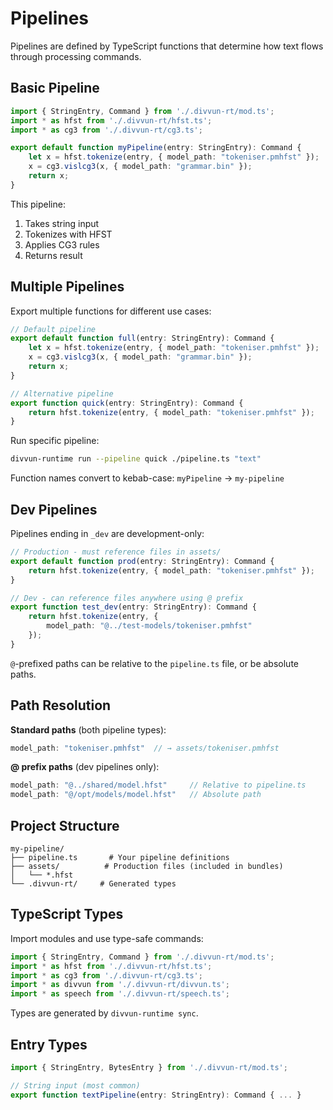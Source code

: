 # Pipelines

Pipelines are defined by TypeScript functions that determine how text flows through processing commands.

## Basic Pipeline

```typescript
import { StringEntry, Command } from './.divvun-rt/mod.ts';
import * as hfst from './.divvun-rt/hfst.ts';
import * as cg3 from './.divvun-rt/cg3.ts';

export default function myPipeline(entry: StringEntry): Command {
    let x = hfst.tokenize(entry, { model_path: "tokeniser.pmhfst" });
    x = cg3.vislcg3(x, { model_path: "grammar.bin" });
    return x;
}
```

This pipeline:
1. Takes string input
2. Tokenizes with HFST
3. Applies CG3 rules
4. Returns result

## Multiple Pipelines

Export multiple functions for different use cases:

```typescript
// Default pipeline
export default function full(entry: StringEntry): Command {
    let x = hfst.tokenize(entry, { model_path: "tokeniser.pmhfst" });
    x = cg3.vislcg3(x, { model_path: "grammar.bin" });
    return x;
}

// Alternative pipeline
export function quick(entry: StringEntry): Command {
    return hfst.tokenize(entry, { model_path: "tokeniser.pmhfst" });
}
```

Run specific pipeline:
```bash
divvun-runtime run --pipeline quick ./pipeline.ts "text"
```

Function names convert to kebab-case: `myPipeline` → `my-pipeline`

## Dev Pipelines

Pipelines ending in `_dev` are development-only:

```typescript
// Production - must reference files in assets/
export default function prod(entry: StringEntry): Command {
    return hfst.tokenize(entry, { model_path: "tokeniser.pmhfst" });
}

// Dev - can reference files anywhere using @ prefix
export function test_dev(entry: StringEntry): Command {
    return hfst.tokenize(entry, {
        model_path: "@../test-models/tokeniser.pmhfst"
    });
}
```

`@`-prefixed paths can be relative to the `pipeline.ts` file, or be absolute paths.

## Path Resolution

**Standard paths** (both pipeline types):
```typescript
model_path: "tokeniser.pmhfst"  // → assets/tokeniser.pmhfst
```

**@ prefix paths** (dev pipelines only):
```typescript
model_path: "@../shared/model.hfst"     // Relative to pipeline.ts
model_path: "@/opt/models/model.hfst"   // Absolute path
```

## Project Structure

```
my-pipeline/
├── pipeline.ts       # Your pipeline definitions
├── assets/          # Production files (included in bundles)
│   └── *.hfst
└── .divvun-rt/     # Generated types
```

## TypeScript Types

Import modules and use type-safe commands:

```typescript
import { StringEntry, Command } from './.divvun-rt/mod.ts';
import * as hfst from './.divvun-rt/hfst.ts';
import * as cg3 from './.divvun-rt/cg3.ts';
import * as divvun from './.divvun-rt/divvun.ts';
import * as speech from './.divvun-rt/speech.ts';
```

Types are generated by `divvun-runtime sync`.

## Entry Types

```typescript
import { StringEntry, BytesEntry } from './.divvun-rt/mod.ts';

// String input (most common)
export function textPipeline(entry: StringEntry): Command { ... }

```

